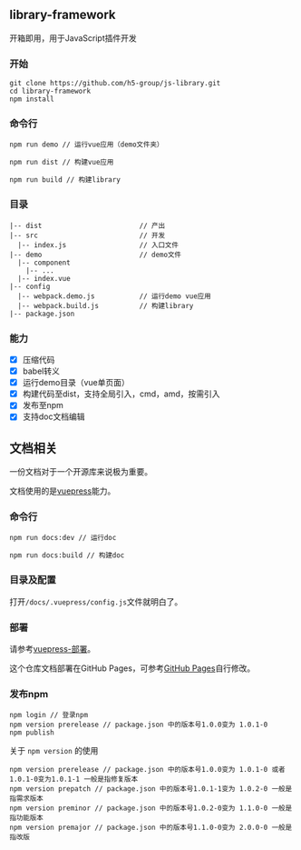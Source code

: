 ## library-framework

开箱即用，用于JavaScript插件开发

### 开始
```
git clone https://github.com/h5-group/js-library.git
cd library-framework
npm install
```

### 命令行
```
npm run demo // 运行vue应用（demo文件夹）
```
```
npm run dist // 构建vue应用
```
```
npm run build // 构建library
```

### 目录
```
|-- dist                        // 产出
|-- src                         // 开发
  |-- index.js                  // 入口文件
|-- demo                        // demo文件
  |-- component
    |-- ...
  |-- index.vue
|-- config
  |-- webpack.demo.js           // 运行demo vue应用
  |-- webpack.build.js          // 构建library
|-- package.json
```

### 能力
- [x] 压缩代码
- [x] babel转义
- [x] 运行demo目录（vue单页面）
- [x] 构建代码至dist，支持全局引入，cmd，amd，按需引入
- [x] 发布至npm
- [x] 支持doc文档编辑

## 文档相关

一份文档对于一个开源库来说极为重要。

文档使用的是[vuepress](https://vuepress.vuejs.org/zh/guide/ "vuepress")能力。

### 命令行
```
npm run docs:dev // 运行doc
```
```
npm run docs:build // 构建doc
```

### 目录及配置
打开`/docs/.vuepress/config.js`文件就明白了。


### 部署
请参考[vuepress-部署](https://vuepress.vuejs.org/zh/guide/deploy.html#%E4%BA%91%E5%BC%80%E5%8F%91-cloudbase)。

这个仓库文档部署在GitHub Pages，可参考[GitHub Pages](https://vuepress.vuejs.org/zh/guide/deploy.html#github-pages)自行修改。


### 发布npm
```
npm login // 登录npm
npm version prerelease // package.json 中的版本号1.0.0变为 1.0.1-0
npm publish
```

关于 `npm version` 的使用
```
npm version prerelease // package.json 中的版本号1.0.0变为 1.0.1-0 或者 1.0.1-0变为1.0.1-1 一般是指修复版本
npm version prepatch // package.json 中的版本号1.0.1-1变为 1.0.2-0 一般是指需求版本
npm version preminor // package.json 中的版本号1.0.2-0变为 1.1.0-0 一般是指功能版本
npm version premajor // package.json 中的版本号1.1.0-0变为 2.0.0-0 一般是指改版
```